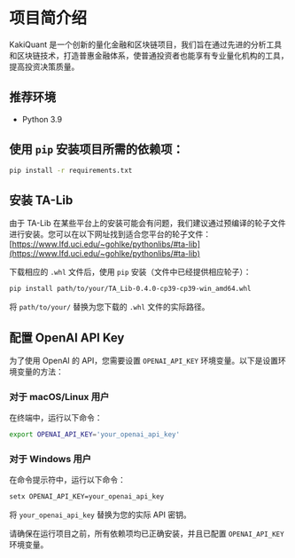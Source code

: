 
# 项目简介绍

KakiQuant 是一个创新的量化金融和区块链项目，我们旨在通过先进的分析工具和区块链技术，打造普惠金融体系，使普通投资者也能享有专业量化机构的工具，提高投资决策质量。

## 推荐环境

- Python 3.9


## 使用 `pip` 安装项目所需的依赖项：

```bash
pip install -r requirements.txt
```

## 安装 TA-Lib

由于 TA-Lib 在某些平台上的安装可能会有问题，我们建议通过预编译的轮子文件进行安装。您可以在以下网址找到适合您平台的轮子文件：[https://www.lfd.uci.edu/~gohlke/pythonlibs/#ta-lib](https://www.lfd.uci.edu/~gohlke/pythonlibs/#ta-lib)

下载相应的 `.whl` 文件后，使用 `pip` 安装（文件中已经提供相应轮子）：

```bash
pip install path/to/your/TA_Lib‑0.4.0‑cp39‑cp39‑win_amd64.whl
```

将 `path/to/your/` 替换为您下载的 `.whl` 文件的实际路径。

## 配置 OpenAI API Key

为了使用 OpenAI 的 API，您需要设置 `OPENAI_API_KEY` 环境变量。以下是设置环境变量的方法：

### 对于 macOS/Linux 用户

在终端中，运行以下命令：

```bash
export OPENAI_API_KEY='your_openai_api_key'
```

### 对于 Windows 用户

在命令提示符中，运行以下命令：

```bash
setx OPENAI_API_KEY=your_openai_api_key
```

将 `your_openai_api_key` 替换为您的实际 API 密钥。

请确保在运行项目之前，所有依赖项均已正确安装，并且已配置 `OPENAI_API_KEY` 环境变量。



